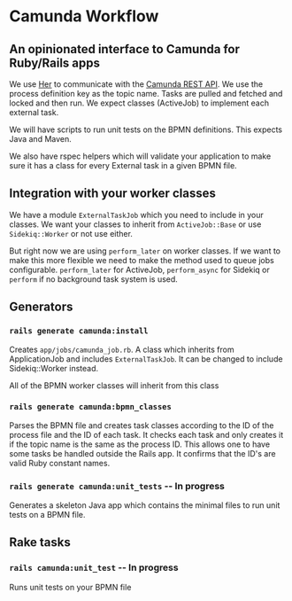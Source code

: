 # Camunda Workflow

## An opinionated interface to Camunda for Ruby/Rails apps

We use [Her](https://github.com/remiprev/her) to communicate with the [Camunda REST API](https://docs.camunda.org/manual/latest/reference/rest/). We use the process definition key as the topic name. Tasks are pulled and fetched and locked and then run. We expect classes (ActiveJob) to implement each external task.
    
We will have scripts to run unit tests on the BPMN definitions. This expects Java and Maven.

We also have rspec helpers which will validate your application to make sure it has a class for every External task in a given BPMN file.

## Integration with your worker classes

We have a module `ExternalTaskJob` which you need to include in your classes. We want your classes to inherit from `ActiveJob::Base` or use `Sidekiq::Worker` or not use either.

But right now we are using `perform_later` on worker classes. If we want to make this more flexible we need to make the method used to queue jobs configurable. `perform_later` for ActiveJob, `perform_async` for Sidekiq or `perform` if no background task system is used.

 
## Generators

### `rails generate camunda:install`
Creates `app/jobs/camunda_job.rb`. A class which inherits from ApplicationJob and includes `ExternalTaskJob`. It can be changed to include
 Sidekiq::Worker instead.  

All of the BPMN worker classes will inherit from this class

### `rails generate camunda:bpmn_classes`
Parses the BPMN file and creates task classes according to the ID of the process file and the ID of 
each task. It checks each task and only creates it if the topic name is the same as the process ID. This 
allows one to have some tasks be handled outside the Rails app. It confirms that the ID's are valid Ruby constant names. 

### `rails generate camunda:unit_tests` -- In progress
Generates a skeleton Java app which contains the minimal files to run unit tests on a BPMN file.

## Rake tasks

### `rails camunda:unit_test` -- In progress
Runs unit tests on your BPMN file